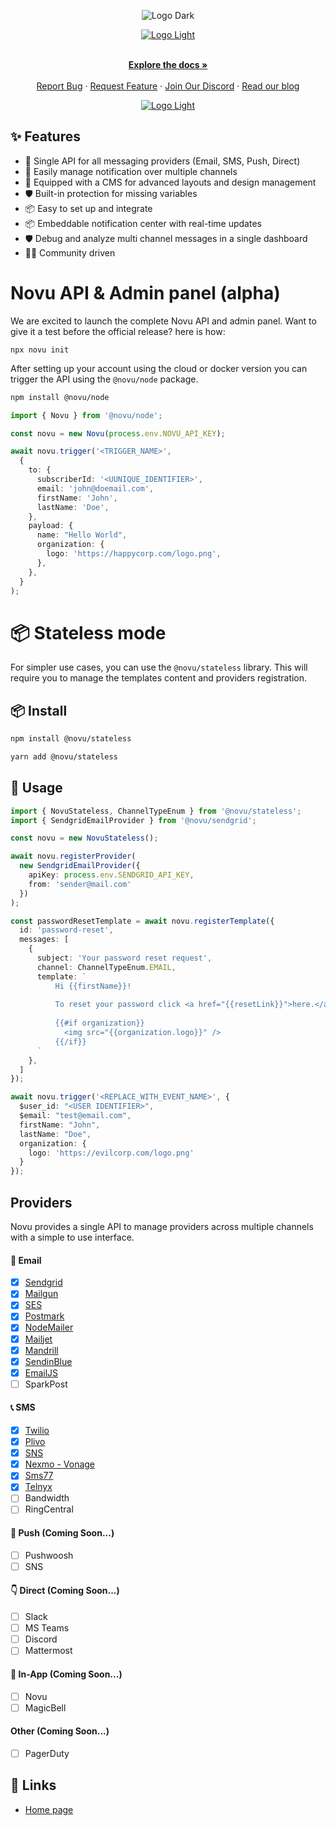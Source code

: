 
<div align="center">
  
  ![Logo Dark](https://user-images.githubusercontent.com/8872447/161003447-dab96279-a832-41a9-8a69-24967fdd64cd.png#gh-light-mode-only)
  
</div>

<div align="center">
  
  [![Logo Light](https://github.com/pearceman/Design-assets/blob/main/output-onlinegiftools%20(13).gif?raw=true)](#)
  
</div>


  <p align="center">
    <br />
    <a href="https://docs.novu.co" rel="dofollow"><strong>Explore the docs »</strong></a>
    <br />
  <br/>
    <a href="https://github.com/novuhq/novu/issues">Report Bug</a>
    ·
    <a href="https://github.com/novuhq/novu/discussions">Request Feature</a>
    ·
  <a href="https://discord.gg/TT6TttXjRe">Join Our Discord</a>
    ·
    <a href="https://blog.novu.co/">Read our blog</a>
  </p>
  
<div align="center">
  
  [![Logo Light](https://github.com/pearceman/Design-assets/blob/main/Add%20a%20heading%20(17).png?raw=true)](#)
  
</div>

## ✨ Features

- 🌈 Single API for all messaging providers (Email, SMS, Push, Direct)
- 💅 Easily manage notification over multiple channels
- 🚀 Equipped with a CMS for advanced layouts and design management
- 🛡 Built-in protection for missing variables
- 📦 Easy to set up and integrate
- 📦 Embeddable notification center with real-time updates
- 🛡 Debug and analyze multi channel messages in a single dashboard
- 👨‍💻 Community driven

# Novu API & Admin panel (alpha)
We are excited to launch the complete Novu API and admin panel. Want to give it a test before the official release? here is how:
```
npx novu init
```
After setting up your account using the cloud or docker version you can trigger the API using the `@novu/node` package.

```bash
npm install @novu/node
```

```ts
import { Novu } from '@novu/node';

const novu = new Novu(process.env.NOVU_API_KEY);

await novu.trigger('<TRIGGER_NAME>',
  {
    to: {
      subscriberId: '<UUNIQUE_IDENTIFIER>',
      email: 'john@doemail.com',
      firstName: 'John',
      lastName: 'Doe',
    },
    payload: {
      name: "Hello World",
      organization: {
        logo: 'https://happycorp.com/logo.png',
      },
    },
  }
);
```

# 📦 Stateless mode
For simpler use cases, you can use the `@novu/stateless` library. This will require you to manage the templates content and providers registration. 

## 📦 Install

```bash
npm install @novu/stateless
```

```bash
yarn add @novu/stateless
```

## 🔨 Usage

```ts
import { NovuStateless, ChannelTypeEnum } from '@novu/stateless';
import { SendgridEmailProvider } from '@novu/sendgrid';

const novu = new NovuStateless();

await novu.registerProvider(
  new SendgridEmailProvider({
    apiKey: process.env.SENDGRID_API_KEY,
    from: 'sender@mail.com'
  })
);

const passwordResetTemplate = await novu.registerTemplate({
  id: 'password-reset',
  messages: [
    {
      subject: 'Your password reset request',
      channel: ChannelTypeEnum.EMAIL,
      template: `
          Hi {{firstName}}!
          
          To reset your password click <a href="{{resetLink}}">here.</a>
          
          {{#if organization}}
            <img src="{{organization.logo}}" />
          {{/if}}
      `
    },
  ]
});

await novu.trigger('<REPLACE_WITH_EVENT_NAME>', {
  $user_id: "<USER IDENTIFIER>",
  $email: "test@email.com",
  firstName: "John",
  lastName: "Doe",
  organization: {
    logo: 'https://evilcorp.com/logo.png'
  }
});
```

## Providers
Novu provides a single API to manage providers across multiple channels with a simple to use interface.

#### 💌 Email
- [x] [Sendgrid](https://github.com/novuhq/novu/tree/main/providers/sendgrid)
- [x] [Mailgun](https://github.com/novuhq/novu/tree/main/providers/mailgun)
- [x] [SES](https://github.com/novuhq/novu/tree/main/providers/ses)
- [x] [Postmark](https://github.com/novuhq/novu/tree/main/providers/postmark)
- [x] [NodeMailer](https://github.com/novuhq/novu/tree/main/providers/nodemailer)
- [x] [Mailjet](https://github.com/novuhq/novu/tree/main/providers/mailjet)
- [x] [Mandrill](https://github.com/novuhq/novu/tree/main/providers/mandrill)
- [x] [SendinBlue](https://github.com/novuhq/novu/tree/main/providers/sendinblue)
- [x] [EmailJS](https://github.com/novuhq/novu/tree/main/providers/emailjs)
- [ ] SparkPost

#### 📞 SMS
- [x] [Twilio](https://github.com/novuhq/novu/tree/main/providers/twilio)
- [x] [Plivo](https://github.com/novuhq/novu/tree/main/providers/plivo)
- [x] [SNS](https://github.com/novuhq/novu/tree/main/providers/sns)
- [x] [Nexmo - Vonage](https://github.com/novuhq/novu/tree/main/providers/nexmo)
- [x] [Sms77](https://github.com/novuhq/novu/tree/main/providers/sms77)
- [x] [Telnyx](https://github.com/novuhq/novu/tree/main/providers/telnyx)
- [ ] Bandwidth
- [ ] RingCentral

#### 📱 Push (Coming Soon...)
- [ ] Pushwoosh
- [ ] SNS

#### 👇 Direct (Coming Soon...)
- [ ] Slack
- [ ] MS Teams
- [ ] Discord
- [ ] Mattermost

#### 📱 In-App (Coming Soon...)
- [ ] Novu
- [ ] MagicBell

#### Other (Coming Soon...)
- [ ] PagerDuty

## 🔗 Links
- [Home page](https://novu.co/)

